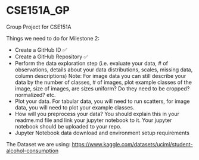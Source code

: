 # CSE151A_GP
Group Project for CSE151A

Things we need to do for Milestone 2:
- Create a GitHub ID :white_check_mark:
- Create a GitHub Repository :white_check_mark:
- Perform the data exploration step (i.e. evaluate your data, # of observations, details about your data distributions, scales, missing data, column descriptions) Note: For image data you can still describe your data by the number of classes, # of images, plot example classes of the image, size of images, are sizes uniform? Do they need to be cropped? normalized? etc.
- Plot your data. For tabular data, you will need to run scatters, for image data, you will need to plot your example classes.
- How will you preprocess your data? You should explain this in your readme.md file and link your jupyter notebook to it. Your jupyter notebook should be uploaded to your repo.
- Jupyter Notebook data download and environment setup requirements
 
The Dataset we are using:
https://www.kaggle.com/datasets/uciml/student-alcohol-consumption
